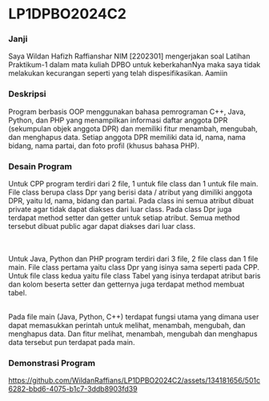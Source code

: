 <h1>LP1DPBO2024C2</h1>
<h3>Janji</h3>
Saya Wildan Hafizh Raffianshar NIM [2202301] mengerjakan soal Latihan Praktikum-1 dalam mata kuliah DPBO untuk keberkahanNya maka saya tidak melakukan kecurangan seperti yang telah dispesifikasikan. Aamiin

<h3>Deskripsi</h3>
Program berbasis OOP menggunakan bahasa pemrograman C++, Java,
Python, dan PHP yang menampilkan informasi daftar anggota DPR (sekumpulan
objek anggota DPR) dan memiliki fitur menambah, mengubah, dan menghapus data.
Setiap anggota DPR memiliki data id, nama, nama bidang, nama partai, dan foto
profil (khusus bahasa PHP).

<h3>Desain Program</h3>
Untuk CPP program terdiri dari 2 file, 1 untuk file class dan 1 untuk file main. File class berupa class Dpr yang berisi data / atribut yang dimiliki anggota DPR, yaitu Id, nama, bidang dan partai. Pada class ini semua atribut dibuat private agar tidak dapat diakses dari luar class. Pada class Dpr juga terdapat method setter dan getter untuk setiap atribut. Semua method tersebut dibuat public agar dapat diakses dari luar class.

<br><br>
Untuk Java, Python dan PHP program terdiri dari 3 file, 2 file class dan 1 file main. File class pertama yaitu class Dpr yang isinya sama seperti pada CPP. Untuk file class kedua yaitu file class Tabel yang isinya terdapat atribut baris dan kolom beserta setter dan getternya juga terdapat method membuat tabel.
<br><br>

Pada file main (Java, Python, C++) terdapat fungsi utama yang dimana user dapat memasukkan perintah untuk melihat, menambah, mengubah, dan menghapus data. Dan fitur melihat, menambah, mengubah dan menghapus data tersebut pun terdapat pada main.

<h3>Demonstrasi Program</h3>


https://github.com/WildanRaffians/LP1DPBO2024C2/assets/134181656/501c6282-bbd6-4075-b1c7-3ddb8903fd39


